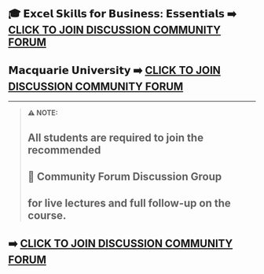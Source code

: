 ## 🎓 𝗘𝘅𝗰𝗲𝗹 𝗦𝗸𝗶𝗹𝗹𝘀 𝗳𝗼𝗿 𝗕𝘂𝘀𝗶𝗻𝗲𝘀𝘀: 𝗘𝘀𝘀𝗲𝗻𝘁𝗶𝗮𝗹𝘀  ➡️ [CLICK TO JOIN DISCUSSION COMMUNITY FORUM](https://forum-max.github.io/Coursera/forum.html)

## 𝗠𝗮𝗰𝗾𝘂𝗮𝗿𝗶𝗲 𝗨𝗻𝗶𝘃𝗲𝗿𝘀𝗶𝘁𝘆  ➡️ [CLICK TO JOIN DISCUSSION COMMUNITY FORUM](https://chat.whatsapp.com/FvQEOg0NOH92QFdVjCk1cS?mode=ac_c)

---

> **⚠️ NOTE:**  
> ## All students are required to join the recommended  
> ## 💬 Community Forum Discussion Group  
> ## for live lectures and full follow-up on the course.

## ➡️ [CLICK TO JOIN DISCUSSION COMMUNITY FORUM](https://chat.whatsapp.com/FvQEOg0NOH92QFdVjCk1cS?mode=ac_c)
